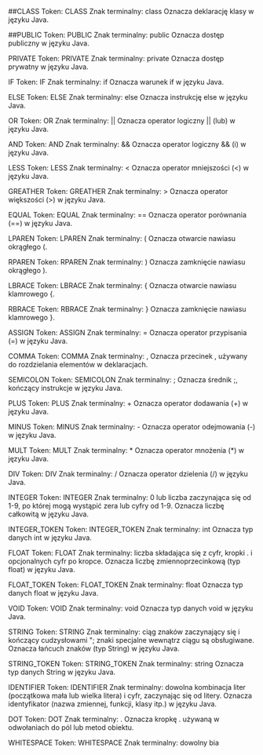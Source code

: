 ##CLASS
Token: CLASS
Znak terminalny: class
Oznacza deklarację klasy w języku Java.

##PUBLIC
Token: PUBLIC
Znak terminalny: public
Oznacza dostęp publiczny w języku Java.

PRIVATE
Token: PRIVATE
Znak terminalny: private
Oznacza dostęp prywatny w języku Java.

IF
Token: IF
Znak terminalny: if
Oznacza warunek if w języku Java.

ELSE
Token: ELSE
Znak terminalny: else
Oznacza instrukcję else w języku Java.

OR
Token: OR
Znak terminalny: ||
Oznacza operator logiczny || (lub) w języku Java.

AND
Token: AND
Znak terminalny: &&
Oznacza operator logiczny && (i) w języku Java.

LESS
Token: LESS
Znak terminalny: <
Oznacza operator mniejszości (<) w języku Java.

GREATHER
Token: GREATHER
Znak terminalny: >
Oznacza operator większości (>) w języku Java.

EQUAL
Token: EQUAL
Znak terminalny: ==
Oznacza operator porównania (==) w języku Java.

LPAREN
Token: LPAREN
Znak terminalny: (
Oznacza otwarcie nawiasu okrągłego (.

RPAREN
Token: RPAREN
Znak terminalny: )
Oznacza zamknięcie nawiasu okrągłego ).

LBRACE
Token: LBRACE
Znak terminalny: {
Oznacza otwarcie nawiasu klamrowego {.

RBRACE
Token: RBRACE
Znak terminalny: }
Oznacza zamknięcie nawiasu klamrowego }.

ASSIGN
Token: ASSIGN
Znak terminalny: =
Oznacza operator przypisania (=) w języku Java.

COMMA
Token: COMMA
Znak terminalny: ,
Oznacza przecinek , używany do rozdzielania elementów w deklaracjach.

SEMICOLON
Token: SEMICOLON
Znak terminalny: ;
Oznacza średnik ;, kończący instrukcje w języku Java.

PLUS
Token: PLUS
Znak terminalny: +
Oznacza operator dodawania (+) w języku Java.

MINUS
Token: MINUS
Znak terminalny: -
Oznacza operator odejmowania (-) w języku Java.

MULT
Token: MULT
Znak terminalny: *
Oznacza operator mnożenia (*) w języku Java.

DIV
Token: DIV
Znak terminalny: /
Oznacza operator dzielenia (/) w języku Java.

INTEGER
Token: INTEGER
Znak terminalny: 0 lub liczba zaczynająca się od 1-9, po której mogą wystąpić zera lub cyfry od 1-9.
Oznacza liczbę całkowitą w języku Java.

INTEGER_TOKEN
Token: INTEGER_TOKEN
Znak terminalny: int
Oznacza typ danych int w języku Java.

FLOAT
Token: FLOAT
Znak terminalny: liczba składająca się z cyfr, kropki . i opcjonalnych cyfr po kropce.
Oznacza liczbę zmiennoprzecinkową (typ float) w języku Java.

FLOAT_TOKEN
Token: FLOAT_TOKEN
Znak terminalny: float
Oznacza typ danych float w języku Java.

VOID
Token: VOID
Znak terminalny: void
Oznacza typ danych void w języku Java.

STRING
Token: STRING
Znak terminalny: ciąg znaków zaczynający się i kończący cudzysłowami "; znaki specjalne wewnątrz ciągu są obsługiwane.
Oznacza łańcuch znaków (typ String) w języku Java.

STRING_TOKEN
Token: STRING_TOKEN
Znak terminalny: string
Oznacza typ danych String w języku Java.

IDENTIFIER
Token: IDENTIFIER
Znak terminalny: dowolna kombinacja liter (początkowa mała lub wielka litera) i cyfr, zaczynając się od litery.
Oznacza identyfikator (nazwa zmiennej, funkcji, klasy itp.) w języku Java.

DOT
Token: DOT
Znak terminalny: .
Oznacza kropkę . używaną w odwołaniach do pól lub metod obiektu.

WHITESPACE
Token: WHITESPACE
Znak terminalny: dowolny bia
